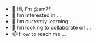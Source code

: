 - 👋 Hi, I’m @sm7f
- 👀 I’m interested in ...
- 🌱 I’m currently learning ...
- 💞️ I’m looking to collaborate on ...
- 📫 How to reach me ...

<!---
sm7f/sm7f is a ✨ special ✨ repository because its `README.md` (this file) appears on your GitHub profile.
You can click the Preview link to take a look at your changes.
--->

